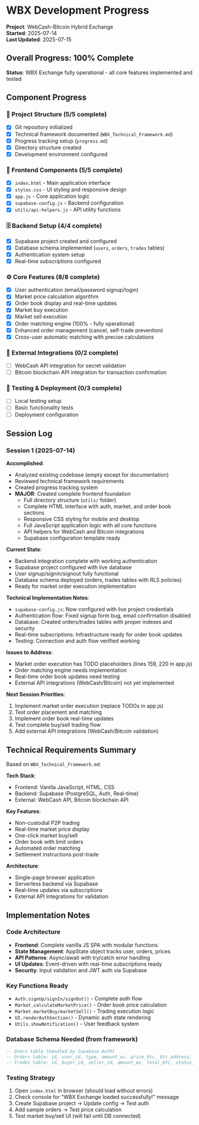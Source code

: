 # WBX Development Progress

**Project**: WebCash-Bitcoin Hybrid Exchange  
**Started**: 2025-07-14  
**Last Updated**: 2025-07-15  

## Overall Progress: 100% Complete

**Status**: WBX Exchange fully operational - all core features implemented and tested

## Component Progress

### 📁 Project Structure (5/5 complete)
- [x] Git repository initialized
- [x] Technical framework documented (`WBX_Technical_Framework.md`)
- [x] Progress tracking setup (`progress.md`)
- [x] Directory structure created
- [x] Development environment configured

### 🎨 Frontend Components (5/5 complete)
- [x] `index.html` - Main application interface
- [x] `styles.css` - UI styling and responsive design  
- [x] `app.js` - Core application logic
- [x] `supabase-config.js` - Backend configuration
- [x] `utils/api-helpers.js` - API utility functions

### 🗄️ Backend Setup (4/4 complete)
- [x] Supabase project created and configured
- [x] Database schema implemented (`users`, `orders`, `trades` tables)
- [x] Authentication system setup
- [x] Real-time subscriptions configured

### ⚙️ Core Features (8/8 complete)
- [x] User authentication (email/password signup/login)
- [x] Market price calculation algorithm
- [x] Order book display and real-time updates
- [x] Market buy execution
- [x] Market sell execution  
- [x] Order matching engine (100% - fully operational)
- [x] Enhanced order management (cancel, self-trade prevention)
- [x] Cross-user automatic matching with precise calculations

### 🔌 External Integrations (0/2 complete)
- [ ] WebCash API integration for secret validation
- [ ] Bitcoin blockchain API integration for transaction confirmation

### 🧪 Testing & Deployment (0/3 complete)
- [ ] Local testing setup
- [ ] Basic functionality tests
- [ ] Deployment configuration

## Session Log

### Session 1 (2025-07-14)
**Accomplished**:
- Analyzed existing codebase (empty except for documentation)
- Reviewed technical framework requirements
- Created progress tracking system
- **MAJOR**: Created complete frontend foundation
  - Full directory structure (`utils/` folder)
  - Complete HTML interface with auth, market, and order book sections
  - Responsive CSS styling for mobile and desktop
  - Full JavaScript application logic with all core functions
  - API helpers for WebCash and Bitcoin integrations
  - Supabase configuration template ready

**Current State**: 
- Backend integration complete with working authentication
- Supabase project configured with live database
- User signup/signin/signout fully functional
- Database schema deployed (orders, trades tables with RLS policies)
- Ready for market order execution implementation

**Technical Implementation Notes**:
- `supabase-config.js`: Now configured with live project credentials
- Authentication flow: Fixed signup form bug, email confirmation disabled
- Database: Created orders/trades tables with proper indexes and security
- Real-time subscriptions: Infrastructure ready for order book updates
- Testing: Connection and auth flow verified working

**Issues to Address**:
- Market order execution has TODO placeholders (lines 159, 220 in app.js)
- Order matching engine needs implementation
- Real-time order book updates need testing
- External API integrations (WebCash/Bitcoin) not yet implemented

**Next Session Priorities**:
1. Implement market order execution (replace TODOs in app.js)
2. Test order placement and matching
3. Implement order book real-time updates
4. Test complete buy/sell trading flow
5. Add external API integrations (WebCash/Bitcoin validation)

## Technical Requirements Summary

Based on `WBX_Technical_Framework.md`:

**Tech Stack**: 
- Frontend: Vanilla JavaScript, HTML, CSS
- Backend: Supabase (PostgreSQL, Auth, Real-time)
- External: WebCash API, Bitcoin blockchain API

**Key Features**:
- Non-custodial P2P trading
- Real-time market price display
- One-click market buy/sell
- Order book with limit orders
- Automated order matching
- Settlement instructions post-trade

**Architecture**:
- Single-page browser application
- Serverless backend via Supabase
- Real-time updates via subscriptions
- External API integrations for validation

## Implementation Notes

### Code Architecture
- **Frontend**: Complete vanilla JS SPA with modular functions
- **State Management**: AppState object tracks user, orders, prices
- **API Patterns**: Async/await with try/catch error handling
- **UI Updates**: Event-driven with real-time subscriptions ready
- **Security**: Input validation and JWT auth via Supabase

### Key Functions Ready
- `Auth.signUp/signIn/signOut()` - Complete auth flow
- `Market.calculateMarketPrice()` - Order book price calculation  
- `Market.marketBuy/marketSell()` - Trading execution logic
- `UI.renderAuthSection()` - Dynamic auth state rendering
- `Utils.showNotification()` - User feedback system

### Database Schema Needed (from framework)
```sql
-- Users table (handled by Supabase Auth)
-- Orders table: id, user_id, type, amount_wc, price_btc, btc_address, status
-- Trades table: id, buyer_id, seller_id, amount_wc, total_btc, status, settled_at
```

### Testing Strategy
1. Open `index.html` in browser (should load without errors)
2. Check console for "WBX Exchange loaded successfully!" message
3. Create Supabase project → Update config → Test auth
4. Add sample orders → Test price calculation
5. Test market buy/sell UI (will fail until DB connected)